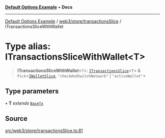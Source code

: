 [**Default Options Example**](../../../../README.md) • **Docs**

***

[Default Options Example](../../../../modules.md) / [web3/store/transactionsSlice](../README.md) / ITransactionsSliceWithWallet

# Type alias: ITransactionsSliceWithWallet\<T\>

> **ITransactionsSliceWithWallet**\<`T`\>: [`ITransactionsSlice`](ITransactionsSlice.md)\<`T`\> & `Pick`\<[`IWalletSlice`](../../walletSlice/type-aliases/IWalletSlice.md), `"checkAndSwitchNetwork"` \| `"activeWallet"`\>

## Type parameters

• **T** *extends* [`BaseTx`](../../../adapters/types/type-aliases/BaseTx.md)

## Source

[src/web3/store/transactionsSlice.ts:81](https://github.com/bgd-labs/fe-shared/blob/022d31eeb7e61eeffe2ddf65992458f822122ffc/src/web3/store/transactionsSlice.ts#L81)
